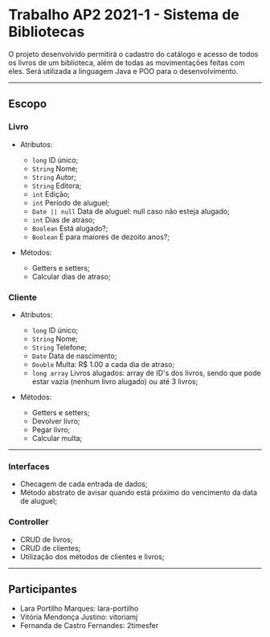 # Trabalho AP2 2021-1 - Sistema de Bibliotecas

O projeto desenvolvido permitirá o cadastro do catálogo e acesso de todos os livros de um biblioteca, além de todas as movimentações feitas com eles. Será utilizada a linguagem Java e POO para o desenvolvimento.

---

## Escopo

### Livro

- Atributos:

  - `long` ID único;
  - `String` Nome;
  - `String` Autor;
  - `String` Editora;
  - `int` Edição;
  - `int` Período de aluguel;
  - `Date || null` Data de aluguel: null caso não esteja alugado;
  - `int` Dias de atraso;
  - `Boolean` Está alugado?;
  - `Boolean` É para maiores de dezoito anos?;

- Métodos:
  - Getters e setters;
  - Calcular dias de atraso;

### Cliente

- Atributos:

  - `long` ID único;
  - `String` Nome;
  - `String` Telefone;
  - `Date` Data de nascimento;
  - `Double` Multa: R$ 1.00 a cada dia de atraso;
  - `long array` Livros alugados: array de ID's dos livros, sendo que pode estar vazia (nenhum livro alugado) ou até 3 livros;

- Métodos:
  - Getters e setters;
  - Devolver livro;
  - Pegar livro;
  - Calcular multa;

---

### Interfaces

- Checagem de cada entrada de dados;
- Método abstrato de avisar quando está próximo do vencimento da data de aluguel;

### Controller

- CRUD de livros;
- CRUD de clientes;
- Utilização dos métodos de clientes e livros;

---

## Participantes

- Lara Portilho Marques: lara-portilho
- Vitória Mendonça Justino: vitoriamj
- Fernanda de Castro Fernandes: 2timesfer
